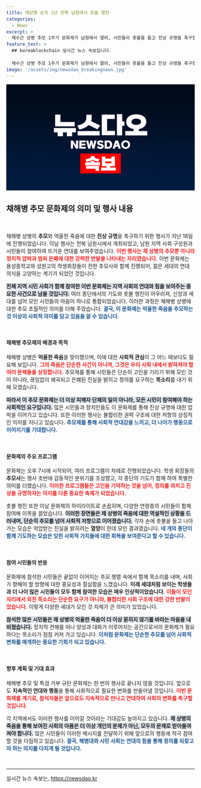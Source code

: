 ```yaml
---
title: 채상병 순직 1년 전북 남원에서 촛불 행진
categories:
  - News
excerpt: >
  채수근 상병 추모 1주기 문화제가 남원에서 열려, 시민들이 촛불을 들고 진상 규명을 촉구했습니다. 윤석열 정권 퇴진 외치는 참가자들, 고인의 억울한 죽음이 여전히 이슈로 떠오르고 있습니다.
feature_text: >
  ## koreablockchain 실시간 뉴스 속보입니다.

  채수근 상병 추모 1주기 문화제가 남원에서 열려, 시민들이 촛불을 들고 진상 규명을 촉구했습니다. 윤석열 정권 퇴진 외치는 참가자들, 고인의 억울한 죽음이 여전히 이슈로 떠오르고 있습니다.
image: '/assets/img/newsdao_breakingnews.jpg'
---
```


<p><img src="/assets/img/newsdao_breakingnews.jpg" alt="koreablockchain 속보" /></p>

<h2 data-ke-size="size26">채해병 추모 문화제의 의미 및 행사 내용</h2>

<p data-ke-size="size16">&nbsp;</p>

<p>채해병 상병의 <b>추모</b>와 억울한 죽음에 대한 <b>진상 규명</b>을 촉구하기 위한 행사가 지난 18일에 진행되었습니다. 이날 행사는 전북 남원시에서 개최되었고, 남원 지역 사회 구성원과 시민들이 참여하여 뜨거운 연대를 보여주었습니다. <b><span style="color: #ee2323;">이번 행사는 채 상병의 추모뿐 아니라 정치적 압박과 범죄 은폐에 대한 강력한 반발을 나타내는 자리였습니다.</span></b> 이번 문화제는 용성중학교와 성원고의 학생회장들이 전한 추모사와 함께 진행되어, 젊은 세대의 연대 의식을 고양하는 계기가 되었던 것입니다. </p>

<p><b><span style="background-color: #21538527;">전체 지역 시민 사회가 함께 참여한 이번 문화제는 지역 사회의 연대와 힘을 보여주는 중요한 사건으로 남을 것입니다.</span></b> 여러 종단에서의 기도와 촛불 행진이 어우러져, 신앙과 세대를 넘어 모인 시민들의 마음이 하나로 통합되었습니다. 이러한 과정은 채해병 상병에 대한 추모 초월적인 의미를 더해 주었습니다. <b><span style="color: #1a5490;">결국, 이 문화제는 억울한 죽음을 추모하는 것 이상의 사회적 의미를 담고 있음을 알 수 있습니다.</span></b></p>

<p data-ke-size="size16">&nbsp;</p>

<h4>채해병 추모제의 배경과 목적</h4>

<p>채해병 상병은 <b>억울한 죽음</b>을 맞이했으며, 이에 대한 <b>사회적 관심</b>이 그 어느 때보다도 필요해 보입니다. <b><span style="color: #ee2323;">그의 죽음은 단순한 사건이 아니며, 그것은 우리 사회 내에서 밝혀져야 할 여러 문제들을 상징합니다.</span></b> 추모제를 통해 시민들은 단순히 고인을 기리기 위해 모인 것이 아니라, 끊임없이 왜곡되고 은폐된 진실을 밝히고 정의를 요구하는 <b>목소리</b>를 내기 위해 모였습니다. </p>

<p><b><span style="background-color: #21538527;">따라서 이 추모 문화제는 더 이상 피해자 단체의 일이 아니라, 모든 시민이 참여해야 하는 사회적인 요구입니다.</span></b> 많은 시민들과 정치인들도 이 문화제를 통해 진상 규명에 대한 압박을 이어가고 있습니다. 또한 이러한 행사는 불합리한 권력 구조에 대한 저항의 상징적인 의미를 지니고 있습니다. <b><span style="color: #1a5490;">추모제를 통해 사회적 연대감을 느끼고, 더 나아가 행동으로 이어지기를 기대합니다.</span></b></p>

<p data-ke-size="size16">&nbsp;</p>

<h4>문화제의 주요 프로그램</h4>

<p>문화제는 오후 7시에 시작되어, 여러 프로그램이 차례로 진행되었습니다. 학생 회장들의 <b>추모사</b>는 행사 초반에 감동적인 분위기를 조성했고, 각 종단의 기도가 함께 하여 특별한 의미를 더했습니다. <b><span style="color: #ee2323;">이러한 프로그램들은 고인을 기억하는 것을 넘어, 정의를 외치고 진상을 규명하자는 의지를 다룬 중요한 축제가 되었습니다.</span></b> </p>

<p>촛불 행진 또한 이날 문화제의 하이라이트로 손꼽히며, 다양한 연령층의 시민들이 함께 참여해 이목을 끌었습니다. <b><span style="background-color: #21538527;">이러한 장면들은 채 상병의 죽음에 대한 역설적인 상황을 드러내며, 단순히 추모를 넘어 사회적 저항으로 이어졌습니다.</span></b> 각자 손에 촛불을 들고 나아가는 모습은 억압받는 진실을 밝히려는 <b>열망</b>이 한데 모인 결과였습니다. <b><span style="color: #1a5490;">네 개의 종단이 함께 기도하는 모습은 잊힌 사회적 가치들에 대한 회복을 보여준다고 할 수 있습니다.</span></b></p>

<p data-ke-size="size16">&nbsp;</p>

<h4>참여 시민들의 반응</h4>

<p>문화제에 참석한 시민들은 끝없이 이어지는 추모 행렬 속에서 함께 목소리를 내며, 사회가 향해야 할 방향에 대한 중요성과 절실함을 느꼈습니다. <b>미래 세대처럼 보이는 학생들과 더 나이 많은 시민들이 모두 함께 참여한 모습은 매우 인상적이었습니다.</b> <b><span style="color: #ee2323;">이들이 모인 자리에서 외친 목소리는 단순한 요구가 아니라, 불합리한 사회 구조에 대한 강한 반발이었습니다.</span></b> 이렇게 다양한 세대가 모인 것 자체가 큰 의미가 있었습니다. </p>

<p><b><span style="background-color: #21538527;">참석한 많은 시민들은 채 상병의 억울한 죽음이 더 이상 묻히지 않기를 바라는 마음을 내비쳤습니다.</span></b> 정치적 견해를 떠나 양성과 대화가 이루어지는 공간으로서의 문화제가 필요하다는 목소리가 점점 커져 가고 있습니다. <b><span style="color: #1a5490;">이처럼 문화제는 단순한 추모를 넘어 사회적 변화를 매개하는 중요한 기회가 되고 있습니다.</span></b></p>

<p data-ke-size="size16">&nbsp;</p>

<h4>향후 계획 및 기대 효과</h4>

<p>채해병 추모 및 특검 거부 규탄 문화제는 한 번의 행사로 끝나지 않을 것입니다. 앞으로도 <b>지속적인 연대와 행동</b>을 통해 사회적으로 필요한 변화를 만들어낼 것입니다. <b><span style="color: #ee2323;">이번 문화제를 계기로, 참석자들은 앞으로도 지속적으로 만나고 연대하여 사회의 변화를 촉구할 것입니다.</span></b> </p>

<p>각 지역에서도 이러한 행사를 이어갈 것이라는 기대감도 높아지고 있습니다. <b><span style="background-color: #21538527;">채 상병의 죽음을 통해 보여진 사회의 아픔은 더 이상 개인의 문제가 아닌, 모두의 문제로 받아들여져야 합니다.</span></b> 많은 시민들이 이러한 메시지를 전달하기 위해 앞으로의 행동에 적극 참여할 것을 다짐하고 있습니다. <b><span style="color: #1a5490;">결국, 해병대와 시민 사회는 연대의 힘을 통해 정의를 되찾고자 하는 의지를 다지게 될 것입니다.</span></b></p>

<p data-ke-size="size16">&nbsp;</p>

<hr style="height: 1px; border: none; background-color: #000;">

<p data-ke-size="size16"></p>
실시간 뉴스 속보는, <a href="https://newsdao.kr" rel="dofollow">https://newsdao.kr</a>


